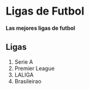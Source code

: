 # Ligas de Futbol

**Las mejores ligas de futbol**

## Ligas

1. Serie A
2. Premier League
3. LALIGA
4. Brasileirao